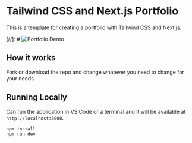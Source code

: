 # Tailwind CSS and Next.js Portfolio

This is a template for creating a portfolio with Tailwind CSS and Next.js.

[//]: # ![Portfolio Demo](demo/demo.gif)

## How it works

Fork or download the repo and change whatever you need to change for your needs.

## Running Locally

Can run the application in VS Code or a terminal and it will be available at `http://localhost:3000`.

```bash
npm install
npm run dev
```
